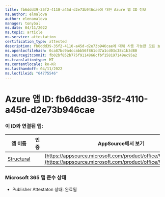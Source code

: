 ```yaml
---
title: fb6ddd39-35f2-4110-a45d-d2e73b946cae에 대한 Azure 앱 ID 정보
ms.author: elmalova
author: elenamalova
manager: tonybal
ms.date: 04/11/2022
ms.topic: article
ms.service: attestation
certification_type: attested
description: fb6ddd39-35f2-4110-a45d-d2e73b946cae에 대해 사용 가능한 모든 보안 및 규정 준수 정보입니다.
ms.openlocfilehash: 0ca87bc9a4ccabb56f861cd7a1cd03c38c1b3d80
ms.sourcegitcommit: fb02bf852b775f9114966cfbf158197149ec95a2
ms.translationtype: MT
ms.contentlocale: ko-KR
ms.lasthandoff: 04/11/2022
ms.locfileid: "64775546"
---
```

# <a name="azure-app-id-fb6ddd39-35f2-4110-a45d-d2e73b946cae"></a>Azure 앱 ID: fb6ddd39-35f2-4110-a45d-d2e73b946cae


### <a name="apps-associated-with-this-id"></a>이 ID와 연결된 앱:
| **앱 이름** | **인증** | **AppSource에서 보기** |
|--------------|---------------|-----------------------|
| [Structural](../forward/WA200002514.md) |  | [https://appsource.microsoft.com/product/office/WA200002514](https://appsource.microsoft.com/product/office/WA200002514) |

### <a name="microsoft-365-app-compliance-status"></a>Microsoft 365 앱 준수 상태
- Publisher Attestaton 상태: 완료됨
